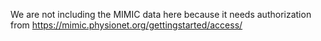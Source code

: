 We are not including the MIMIC data here because it needs authorization from   https://mimic.physionet.org/gettingstarted/access/   



